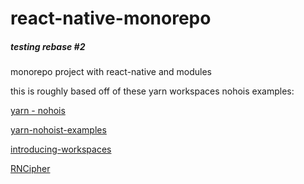 # react-native-monorepo

##### testing rebase #2

monorepo project with react-native and modules


this is roughly based off of these yarn workspaces nohois examples:


[yarn - nohois](https://yarnpkg.com/blog/2018/02/15/nohoist/)

[yarn-nohoist-examples](https://github.com/connectdotz/yarn-nohoist-examples)

[introducing-workspaces](https://yarnpkg.com/blog/2017/08/02/introducing-workspaces/)

[RNCipher](https://github.com/connectdotz/yarn-nohoist-examples/tree/master/workspaces-examples/universal-cipher/packages/RNCipher)


